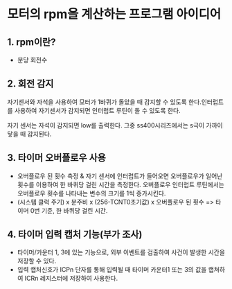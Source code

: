 # 모터의 rpm을 계산하는 프로그램 아이디어


## 1. rpm이란?
- 분당 회전수

## 2. 회전 감지
 자기센서와 자석을 사용하여 모터가 1바퀴가 돌았을 때 감지할 수 있도록 한다.인터럽트를 사용하여 자기센서가 감지되면 인터럽트 루틴이 돌 수 있도록 한다.

  자기 센서는 자석이 감지되면 low를 출력한다. 그중 ss400시리즈에서는 s극이 가까이 닿을 때 감지된다.
## 3. 타이머 오버플로우 사용
 - 오버플로우 된 횟수 측정 & 자기 센서에 인터럽트가 들어오면 오버플로우가 일어난 횟수를 이용하여 한 바퀴당 걸린 시간을 측정한다.
오버플로우 인터럽트 루틴에서는 오버플로우 횟수를 나타내는 변수의 크기를 1씩 증가시킨다.
 - (시스템 클럭 주기) x 분주비 x (256-TCNT0초기값) x 오버플로우 된 횟수
=> 타이머 0번 기준, 한 바퀴당 걸린 시간.

## 4. 타이머 입력 캡처 기능(부가 조사)

- 타이머/카운터 1, 3에 있는 기능으로, 외부 이벤트를 검출하여 사건이 발생한 시간을 저장할 수 있다.
- 입력 캡처신호가 ICPn 단자를 통해 입력될 때 타이머 카운터1 또는 3의 값을 캡쳐하여 ICRn 레지스터에 저장하여 사용한다.
